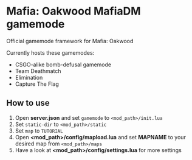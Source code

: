 # Mafia: Oakwood MafiaDM gamemode

Official gamemode framework for Mafia: Oakwood

Currently hosts these gamemodes:
- CSGO-alike bomb-defusal gamemode
- Team Deathmatch
- Elimination
- Capture The Flag

## How to use

1. Open **server.json** and set `gamemode` to `<mod_path>/init.lua`
2. Set `static-dir` to `<mod_path>/static`
3. Set `map` to `TUTORIAL`
4. Open **<mod_path>/config/mapload.lua** and set **MAPNAME** to your desired map from `<mod_path>/maps`
5. Have a look at **<mod_path>/config/settings.lua** for more settings